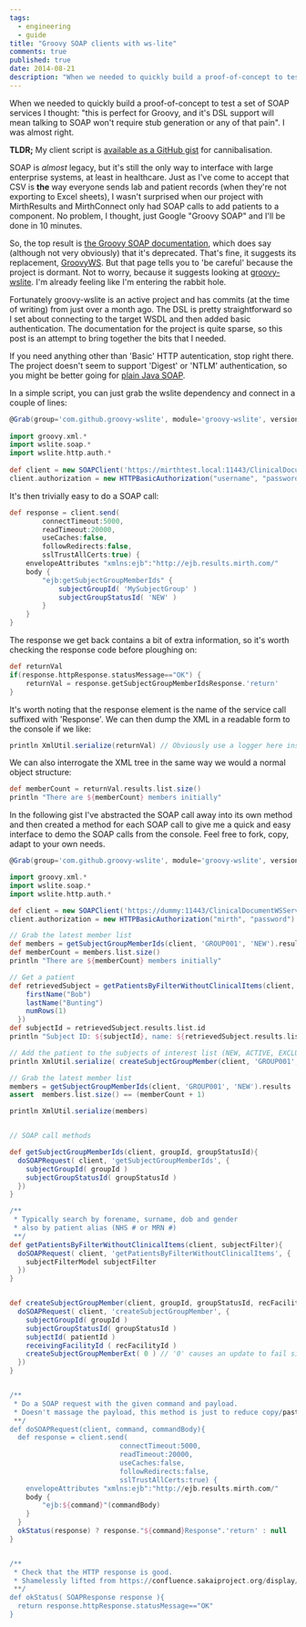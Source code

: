 ```yaml
---
tags: 
  - engineering
  - guide
title: "Groovy SOAP clients with ws-lite"
comments: true
published: true
date: 2014-08-21
description: "When we needed to quickly build a proof-of-concept to test a set of SOAP services I thought: 'this is perfect for Groovy, and it's DSL support will mean talking to SOAP won't require stub generation or any of that pain'. I was almost right."
---
```


When we needed to quickly build a proof-of-concept to test a set of SOAP services I thought: "this is perfect for Groovy, and it's DSL support will mean talking to SOAP won't require stub generation or any of that pain". I was almost right.  

**TLDR;** My client script is [available as a GitHub gist](https://gist.github.com/spikeheap/b5428f11834a0cea3822) for cannibalisation.

SOAP is *almost* legacy, but it's still the only way to interface with large enterprise systems, at least in healthcare. Just as I've come to accept that CSV is **the** way everyone sends lab and patient records (when they're not exporting to Excel sheets), I wasn't surprised when our project with MirthResults and MirthConnect only had SOAP calls to add patients to a component. No problem, I thought, just Google "Groovy SOAP" and I'll be done in 10 minutes.

So, the top result is [the Groovy SOAP documentation](http://groovy.codehaus.org/Groovy+SOAP), which does say (although not very obviously) that it's deprecated. That's fine, it suggests its replacement, [GroovyWS](http://groovy.codehaus.org/GroovyWS). But that page tells you to 'be careful' because the project is dormant. Not to worry, because it suggests looking at [groovy-wslite](https://github.com/jwagenleitner/groovy-wslite). I'm already feeling like I'm entering the rabbit hole.

Fortunately groovy-wslite is an active project and has commits (at the time of writing) from just over a month ago. The DSL is pretty straightforward so I set about connecting to the target WSDL and then added basic authentication. The documentation for the project is quite sparse, so this post is an attempt to bring together the bits that I needed. 

If you need anything other than 'Basic' HTTP autentication, stop right there. The project doesn't seem to support 'Digest' or 'NTLM' authentication, so you might be better going for [plain Java SOAP](http://stackoverflow.com/questions/15940234/how-to-do-a-soap-web-service-call-from-java-class).

In a simple script, you can just grab the wslite dependency and connect in a couple of lines:

``` groovy
@Grab(group='com.github.groovy-wslite', module='groovy-wslite', version='1.1.0')
 
import groovy.xml.*
import wslite.soap.*
import wslite.http.auth.*
 
def client = new SOAPClient('https://mirthtest.local:11443/ClinicalDocumentWSService/ClinicalDocumentWS?wsdl')
client.authorization = new HTTPBasicAuthorization("username", "password")
```

It's then trivially easy to do a SOAP call:

``` groovy
def response = client.send(
		connectTimeout:5000,
		readTimeout:20000,
		useCaches:false,
		followRedirects:false,
		sslTrustAllCerts:true) {
	envelopeAttributes "xmlns:ejb":"http://ejb.results.mirth.com/"
	body {
		"ejb:getSubjectGroupMemberIds" {
			subjectGroupId( 'MySubjectGroup' )
			subjectGroupStatusId( 'NEW' )
		}
	}
}
```

The response we get back contains a bit of extra information, so it's worth checking the response code before ploughing on:

``` groovy
def returnVal
if(response.httpResponse.statusMessage=="OK") {
	returnVal = response.getSubjectGroupMemberIdsResponse.'return'
}
```

It's worth noting that the response element is the name of the service call suffixed with 'Response'. We can then dump the XML in a readable form to the console if we like:

``` groovy
println XmlUtil.serialize(returnVal) // Obviously use a logger here instead :)
```

We can also interrogate the XML tree in the same way we would a normal object structure:

``` groovy
def memberCount = returnVal.results.list.size()
println "There are ${memberCount} members initially"
```

In the following gist I've abstracted the SOAP call away into its own method and then created a method for each SOAP call to give me a quick and easy interface to demo the SOAP calls from the console. Feel free to fork, copy, adapt to your own needs. 

```groovy
@Grab(group='com.github.groovy-wslite', module='groovy-wslite', version='1.1.0')

import groovy.xml.*
import wslite.soap.*
import wslite.http.auth.*

def client = new SOAPClient('https://dummy:11443/ClinicalDocumentWSService/ClinicalDocumentWS?wsdl')
client.authorization = new HTTPBasicAuthorization("mirth", "password")

// Grab the latest member list
def members = getSubjectGroupMemberIds(client, 'GROUP001', 'NEW').results
def memberCount = members.list.size()
println "There are ${memberCount} members initially"

// Get a patient
def retrievedSubject = getPatientsByFilterWithoutClinicalItems(client, {
    firstName("Bob")
    lastName("Bunting")
    numRows(1)
  }) 
def subjectId = retrievedSubject.results.list.id
println "Subject ID: ${subjectId}, name: ${retrievedSubject.results.list.name.first} ${retrievedSubject.results.list.name.middle} ${retrievedSubject.results.list.name.last}"

// Add the patient to the subjects of interest list (NEW, ACTIVE, EXCLUDED, RETIRED)
println XmlUtil.serialize( createSubjectGroupMember(client, 'GROUP001', 'NEW', 'MYSTATUS', subjectId) )

// Grab the latest member list
members = getSubjectGroupMemberIds(client, 'GROUP001', 'NEW').results
assert  members.list.size() == (memberCount + 1)

println XmlUtil.serialize(members)


// SOAP call methods

def getSubjectGroupMemberIds(client, groupId, groupStatusId){
  doSOAPRequest( client, 'getSubjectGroupMemberIds', {
    subjectGroupId( groupId )
    subjectGroupStatusId( groupStatusId )
  })
}

/**
 * Typically search by forename, surname, dob and gender
 * also by patient alias (NHS # or MRN #)
 **/
def getPatientsByFilterWithoutClinicalItems(client, subjectFilter){
  doSOAPRequest( client, 'getPatientsByFilterWithoutClinicalItems', {
    subjectFilterModel subjectFilter
  })
}


def createSubjectGroupMember(client, groupId, groupStatusId, recFacilityId, patientId){
  doSOAPRequest( client, 'createSubjectGroupMember', {
    subjectGroupId( groupId )
    subjectGroupStatusId( groupStatusId )
    subjectId( patientId )
    receivingFacilityId ( recFacilityId )
    createSubjectGroupMemberExt( 0 ) // '0' causes an update to fail silently if it exists already.
  })
}


/**
 * Do a SOAP request with the given command and payload.
 * Doesn't massage the payload, this method is just to reduce copy/paste for the SOAP request.
 **/
def doSOAPRequest(client, command, commandBody){
  def response = client.send(
                           connectTimeout:5000,
                           readTimeout:20000,
                           useCaches:false,
                           followRedirects:false,
                           sslTrustAllCerts:true) {
    envelopeAttributes "xmlns:ejb":"http://ejb.results.mirth.com/"
    body {
        "ejb:${command}"(commandBody)
    }
  }
  okStatus(response) ? response."${command}Response".'return' : null
}


/**
 * Check that the HTTP response is good.
 * Shamelessly lifted from https://confluence.sakaiproject.org/display/WEBSVCS/WS-Groovy
 **/
def okStatus( SOAPResponse response ){
  return response.httpResponse.statusMessage=="OK"
}
```
